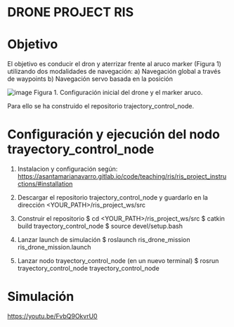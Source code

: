 # DRONE PROJECT RIS

# Objetivo

El objetivo es conducir el dron y aterrizar frente al aruco marker (Figura 1) utilizando dos modalidades de navegación:
a) Navegación global a través de waypoints
b) Navegación servo basada en la posición

![image](https://user-images.githubusercontent.com/61427246/149408706-aceb4df8-2871-4e8b-839d-2916d205c863.png)
Figura 1. Configuración inicial del drone y el marker aruco.

Para ello se ha construido el repositorio trajectory_control_node. 

# Configuración y ejecución del nodo trayectory_control_node
1. Instalacion y configuración según: https://asantamarianavarro.gitlab.io/code/teaching/ris/ris_project_instructions/#installation

2. Descargar el repositorio trajectory_control_node y guardarlo en la dirección <YOUR_PATH>/ris_project_ws/src

3. Construir el repositorio
   $ cd <YOUR_PATH>/ris_project_ws/src
   $ catkin build trayectory_control_node
   $ source devel/setup.bash

4. Lanzar  launch de simulación 
   $ roslaunch ris_drone_mission ris_drone_mission.launch

5. Lanzar nodo trayectory_control_node (en un nuevo terminal)
   $ rosrun trayectory_control_node trayectory_control_node
   
# Simulación
https://youtu.be/FvbQ9OkvrU0
